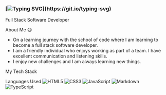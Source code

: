 ### [![Typing SVG](https://readme-typing-svg.herokuapp.com?color=%23F74299&size=24&center=true&vCenter=true&lines=Hey+There!+I'm+Simren+Chandan!+;Welcome+to+my+GitHub+Profile!)](https://git.io/typing-svg)

Full Stack Software Developer

About Me 😃

-  On a learning journey with the school of code where I am learning to become a full stack software developer.
-  I am a friendly individual who enjoys working as part of a team. I have excellent communication and listening skills. 
-  I enjoy new challenges and I am always learning new things.

My Tech Stack

Languages Used
	![HTML5](https://img.shields.io/badge/html5-%23E34F26.svg?style=for-the-badge&logo=html5&logoColor=white) ![CSS3](https://img.shields.io/badge/css3-%231572B6.svg?style=for-the-badge&logo=css3&logoColor=white) ![JavaScript](https://img.shields.io/badge/javascript-%23323330.svg?style=for-the-badge&logo=javascript&logoColor=%23F7DF1E) ![Markdown](https://img.shields.io/badge/markdown-%23000000.svg?style=for-the-badge&logo=markdown&logoColor=white) ![TypeScript](https://img.shields.io/badge/typescript-%23007ACC.svg?style=for-the-badge&logo=typescript&logoColor=white)



